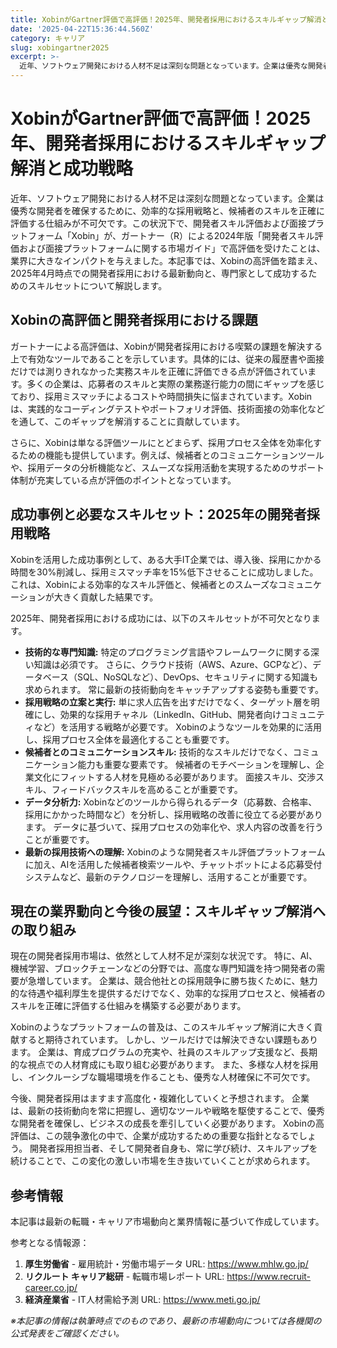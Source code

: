 ```yaml
---
title: XobinがGartner評価で高評価！2025年、開発者採用におけるスキルギャップ解消と成功戦略
date: '2025-04-22T15:36:44.560Z'
category: キャリア
slug: xobingartner2025
excerpt: >-
  近年、ソフトウェア開発における人材不足は深刻な問題となっています。企業は優秀な開発者を確保するために、効率的な採用戦略と、候補者のスキルを正確に評価する仕組みが不可欠です。この状況下で、開発者スキル評価および面接プラットフォーム「Xobin」が、ガートナー（R）による2024年版「開発者スキル評価お...
---
```


# XobinがGartner評価で高評価！2025年、開発者採用におけるスキルギャップ解消と成功戦略

近年、ソフトウェア開発における人材不足は深刻な問題となっています。企業は優秀な開発者を確保するために、効率的な採用戦略と、候補者のスキルを正確に評価する仕組みが不可欠です。この状況下で、開発者スキル評価および面接プラットフォーム「Xobin」が、ガートナー（R）による2024年版「開発者スキル評価および面接プラットフォームに関する市場ガイド」で高評価を受けたことは、業界に大きなインパクトを与えました。本記事では、Xobinの高評価を踏まえ、2025年4月時点での開発者採用における最新動向と、専門家として成功するためのスキルセットについて解説します。


## Xobinの高評価と開発者採用における課題

ガートナーによる高評価は、Xobinが開発者採用における喫緊の課題を解決する上で有効なツールであることを示しています。具体的には、従来の履歴書や面接だけでは測りきれなかった実務スキルを正確に評価できる点が評価されています。多くの企業は、応募者のスキルと実際の業務遂行能力の間にギャップを感じており、採用ミスマッチによるコストや時間損失に悩まされています。Xobinは、実践的なコーディングテストやポートフォリオ評価、技術面接の効率化などを通して、このギャップを解消することに貢献しています。

さらに、Xobinは単なる評価ツールにとどまらず、採用プロセス全体を効率化するための機能も提供しています。例えば、候補者とのコミュニケーションツールや、採用データの分析機能など、スムーズな採用活動を実現するためのサポート体制が充実している点が評価のポイントとなっています。


## 成功事例と必要なスキルセット：2025年の開発者採用戦略

Xobinを活用した成功事例として、ある大手IT企業では、導入後、採用にかかる時間を30%削減し、採用ミスマッチ率を15%低下させることに成功しました。これは、Xobinによる効率的なスキル評価と、候補者とのスムーズなコミュニケーションが大きく貢献した結果です。

2025年、開発者採用における成功には、以下のスキルセットが不可欠となります。

* **技術的な専門知識:**  特定のプログラミング言語やフレームワークに関する深い知識は必須です。  さらに、クラウド技術（AWS、Azure、GCPなど）、データベース（SQL、NoSQLなど）、DevOps、セキュリティに関する知識も求められます。  常に最新の技術動向をキャッチアップする姿勢も重要です。
* **採用戦略の立案と実行:**  単に求人広告を出すだけでなく、ターゲット層を明確にし、効果的な採用チャネル（LinkedIn、GitHub、開発者向けコミュニティなど）を活用する戦略が必要です。  Xobinのようなツールを効果的に活用し、採用プロセス全体を最適化することも重要です。
* **候補者とのコミュニケーションスキル:**  技術的なスキルだけでなく、コミュニケーション能力も重要な要素です。  候補者のモチベーションを理解し、企業文化にフィットする人材を見極める必要があります。  面接スキル、交渉スキル、フィードバックスキルを高めることが重要です。
* **データ分析力:**  Xobinなどのツールから得られるデータ（応募数、合格率、採用にかかった時間など）を分析し、採用戦略の改善に役立てる必要があります。  データに基づいて、採用プロセスの効率化や、求人内容の改善を行うことが重要です。
* **最新の採用技術への理解:**  Xobinのような開発者スキル評価プラットフォームに加え、AIを活用した候補者検索ツールや、チャットボットによる応募受付システムなど、最新のテクノロジーを理解し、活用することが重要です。


## 現在の業界動向と今後の展望：スキルギャップ解消への取り組み

現在の開発者採用市場は、依然として人材不足が深刻な状況です。  特に、AI、機械学習、ブロックチェーンなどの分野では、高度な専門知識を持つ開発者の需要が急増しています。  企業は、競合他社との採用競争に勝ち抜くために、魅力的な待遇や福利厚生を提供するだけでなく、効率的な採用プロセスと、候補者のスキルを正確に評価する仕組みを構築する必要があります。

Xobinのようなプラットフォームの普及は、このスキルギャップ解消に大きく貢献すると期待されています。  しかし、ツールだけでは解決できない課題もあります。  企業は、育成プログラムの充実や、社員のスキルアップ支援など、長期的な視点での人材育成にも取り組む必要があります。  また、多様な人材を採用し、インクルーシブな職場環境を作ることも、優秀な人材確保に不可欠です。

今後、開発者採用はますます高度化・複雑化していくと予想されます。  企業は、最新の技術動向を常に把握し、適切なツールや戦略を駆使することで、優秀な開発者を確保し、ビジネスの成長を牽引していく必要があります。  Xobinの高評価は、この競争激化の中で、企業が成功するための重要な指針となるでしょう。  開発者採用担当者、そして開発者自身も、常に学び続け、スキルアップを続けることで、この変化の激しい市場を生き抜いていくことが求められます。


## 参考情報

本記事は最新の転職・キャリア市場動向と業界情報に基づいて作成しています。

参考となる情報源：
1. **厚生労働省** - 雇用統計・労働市場データ
   URL: https://www.mhlw.go.jp/
2. **リクルート キャリア総研** - 転職市場レポート
   URL: https://www.recruit-career.co.jp/
3. **経済産業省** - IT人材需給予測
   URL: https://www.meti.go.jp/

*※本記事の情報は執筆時点でのものであり、最新の市場動向については各機関の公式発表をご確認ください。*
